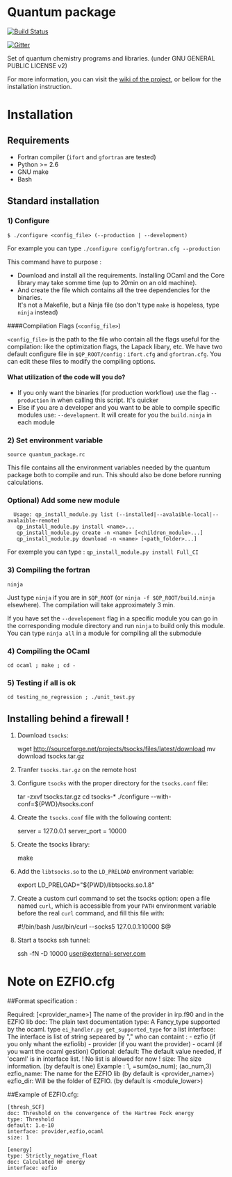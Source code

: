 Quantum package
===============

[![Build Status](https://travis-ci.org/LCPQ/quantum_package.svg?branch=master)](https://travis-ci.org/LCPQ/quantum_package)

[![Gitter](https://badges.gitter.im/Join%20Chat.svg)](https://gitter.im/LCPQ/quantum_package?utm_source=badge&utm_medium=badge&utm_campaign=pr-badge&utm_content=badge)


Set of quantum chemistry programs and libraries. 
(under GNU GENERAL PUBLIC LICENSE v2)

For more information, you can visit the [wiki of the project](http://github.com/LCPQ/quantum_package/wiki>), or bellow for the installation instruction.

# Installation

## Requirements
* Fortran compiler (`ifort` and `gfortran` are tested)
* Python >= 2.6
* GNU make
* Bash

## Standard installation

### 1) Configure

    $ ./configure <config_file> (--production | --development)

For example you can type `./configure config/gfortran.cfg --production`

This command have to purpose :

 - Download and install all the requirements.
   Installing OCaml and the Core library may take somme time (up to 20min on an old machine).
 - And create the file which contains all the tree dependencies for the binaries.  
   It's not a Makefile, but a Ninja file (so don't type `make` is hopeless, type `ninja` instead)

####Compilation Flags (`<config_file>`)

`<config_file>` is the path to the file who contain all the flags useful for the compilation:  like the optimization flags, the Lapack libary, etc.  We have two default configure file in  ``$QP_ROOT/config`` : ``ifort.cfg`` and ``gfortran.cfg``.  You can edit these files to modify the compiling options. 

#### What utilization of the code will you do?

* If you only want the binaries (for production workflow) use the flag
  `--production` in when calling this script. It's quicker 
* Else if you are a developer and you want to be able to compile specific modules use: `--development`. It will create for you the `build.ninja` in each module

### 2) Set environment variable
 
    source quantum_package.rc
This file contains all the environment variables needed by the quantum package both to compile and run. This should also be done before running calculations.

### Optional) Add some new module

      Usage: qp_install_module.py list (--installed|--avalaible-local|--avalaible-remote)
       qp_install_module.py install <name>...
       qp_install_module.py create -n <name> [<children_module>...]
       qp_install_module.py download -n <name> [<path_folder>...]

 For exemple you can type :
`qp_install_module.py install Full_CI`

### 3) Compiling the fortran

    ninja 
Just type `ninja` if you are in `$QP_ROOT` (or `ninja -f $QP_ROOT/build.ninja`
elsewhere). The compilation will take approximately 3 min.

If you have set the `--developement` flag in a specific module you can go in
the corresponding module directory and run `ninja` to build only this module.
You can type `ninja all` in a module for compiling all the submodule


### 4) Compiling the OCaml

    cd ocaml ; make ; cd -

### 5) Testing if all is ok

    cd testing_no_regression ; ./unit_test.py

## Installing behind a firewall !

1) Download `tsocks`:

    wget http://sourceforge.net/projects/tsocks/files/latest/download
    mv download tsocks.tar.gz

2) Tranfer `tsocks.tar.gz` on the remote host

3) Configure `tsocks` with the proper directory for the `tsocks.conf` file:

    tar -zxvf tsocks.tar.gz
    cd tsocks-*
    ./configure --with-conf=${PWD}/tsocks.conf

4) Create the `tsocks.conf` file with the following content:

    server = 127.0.0.1
    server_port = 10000

5) Create the tsocks library:

    make

6) Add the `libtsocks.so` to the `LD_PRELOAD` environment variable:

    export LD_PRELOAD="${PWD}/libtsocks.so.1.8"

7) Create a custom curl command to set the tsocks option: open a file named
   `curl`, which is accessible from your `PATH` environment variable before the
   real `curl` command, and fill this file with:

    #!/bin/bash
    /usr/bin/curl --socks5 127.0.0.1:10000 $@

8) Start a tsocks ssh tunnel:

    ssh -fN -D 10000 user@external-server.com

# Note on EZFIO.cfg

##Format specification :

Required:
    [<provider_name>]   The name of the provider in irp.f90 and in the EZFIO lib
    doc:<str>           The plain text documentation
    type:<str>          A Fancy_type supported by the ocaml.
                            type `ei_handler.py get_supported_type` for a list
    interface:<str>     The interface is list of string sepeared by ","  who can containt :
                          - ezfio (if you only whant the ezfiolib)
                          - provider (if you want the provider)
                          - ocaml (if you want the ocaml gestion)
Optional:
    default: <str>      The default value needed,
                            if 'ocaml' is in interface list.
                           ! No list is allowed for now !
    size: <str>         The size information.
                            (by default is one)
                            Example : 1, =sum(ao_num); (ao_num,3)
    ezfio_name: <str>   The name for the EZFIO lib
                             (by default is <provider_name>)
    ezfio_dir: <str>    Will be the folder of EZFIO.
                              (by default is <module_lower>)

##Example of EZFIO.cfg:

```
[thresh_SCF]
doc: Threshold on the convergence of the Hartree Fock energy
type: Threshold
default: 1.e-10
interface: provider,ezfio,ocaml
size: 1

[energy]
type: Strictly_negative_float
doc: Calculated HF energy
interface: ezfio
```